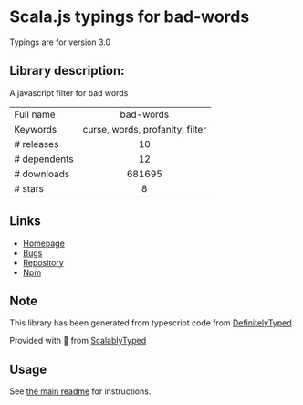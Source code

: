 
# Scala.js typings for bad-words

Typings are for version 3.0

## Library description:
A javascript filter for bad words

|                    |                 |
| ------------------ | :-------------: |
| Full name          | bad-words |
| Keywords           | curse, words, profanity, filter |
| # releases         | 10 |
| # dependents       | 12 |
| # downloads        | 681695 |
| # stars            | 8 |

## Links
- [Homepage](https://github.com/web-mech/badwords#readme)
- [Bugs](https://github.com/web-mech/badwords/issues)
- [Repository](https://github.com/web-mech/badwords)
- [Npm](https://www.npmjs.com/package/bad-words)
    


## Note
This library has been generated from typescript code from [DefinitelyTyped](https://definitelytyped.org).

Provided with :purple_heart: from [ScalablyTyped](https://github.com/oyvindberg/ScalablyTyped)

## Usage
See [the main readme](../../readme.md) for instructions.



